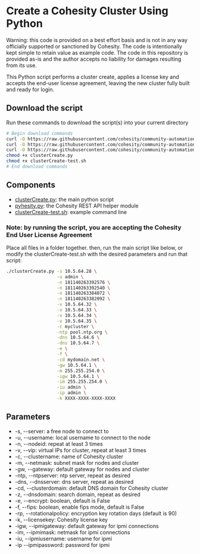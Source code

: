# Create a Cohesity Cluster Using Python

Warning: this code is provided on a best effort basis and is not in any way officially supported or sanctioned by Cohesity. The code is intentionally kept simple to retain value as example code. The code in this repository is provided as-is and the author accepts no liability for damages resulting from its use.

This Python script performs a cluster create, applies a license key and accepts the end-user license agreement, leaving the new cluster fully built and ready for login.

## Download the script

Run these commands to download the script(s) into your current directory

```bash
# Begin download commands
curl -O https://raw.githubusercontent.com/cohesity/community-automation-samples/main/python/clusterCreate/clusterCreate.py
curl -O https://raw.githubusercontent.com/cohesity/community-automation-samples/main/python/pyhesity.py
curl -O https://raw.githubusercontent.com/cohesity/community-automation-samples/main/python/clusterCreate/clusterCreate-test.sh
chmod +x clusterCreate.py
chmod +x clusterCreate-test.sh
# End download commands
```

## Components

* [clusterCreate.py](https://raw.githubusercontent.com/cohesity/community-automation-samples/main/python/clusterCreate/clusterCreate.py): the main python script
* [pyhesity.py](https://raw.githubusercontent.com/cohesity/community-automation-samples/main/python/pyhesity/pyhesity.py): the Cohesity REST API helper module
* [clusterCreate-test.sh](https://raw.githubusercontent.com/cohesity/community-automation-samples/main/python/clusterCreate/clusterCreate-test.sh): example command line

### Note: by running the script, you are accepting the Cohesity End User License Agreement

Place all files in a folder together. then, run the main script like below, or modify the clusterCreate-test.sh with the desired parameters and run that script:

```bash
./clusterCreate.py -s 10.5.64.28 \
                   -u admin \
                   -n 181140263392576 \
                   -n 181140263392540 \
                   -n 181140263384072 \
                   -n 181140263382092 \
                   -v 10.5.64.32 \
                   -v 10.5.64.33 \
                   -v 10.5.64.34 \
                   -v 10.5.64.35 \
                   -c mycluster \
                   -ntp pool.ntp.org \
                   -dns 10.5.64.6 \
                   -dns 10.5.64.7 \
                   -e \
                   -f \
                   -cd mydomain.net \
                   -gw 10.5.64.1 \
                   -m 255.255.254.0 \
                   -igw 10.5.64.1 \
                   -im 255.255.254.0 \
                   -iu admin \
                   -ip admin \
                   -k XXXX-XXXX-XXXX-XXXX
```

## Parameters

* -s, --server: a free node to connect to
* -u, --username: local username to connect to the node
* -n, --nodeid: repeat at least 3 times
* -v, --vip: virtual IPs for cluster, repeat at least 3 times
* -c, --clustername: name of Cohesity cluster
* -m, --netmask: subnet mask for nodes and cluster
* -gw, --gateway: default gateway for nodes and cluster
* -ntp, --ntpserver: ntp server, repeat as desired
* -dns, --dnsserver: dns server, repeat as desired
* -cd, --clusterdomain: default DNS domain for Cohesity cluster
* -z, --dnsdomain: search domain, repeat as desired
* -e, --encrypt: boolean, default is False
* -f, --fips: boolean, enable fips mode, default is False
* -rp, --rotationalpolicy: encryption key rotation days (default is 90)
* -k, --licensekey: Cohesity license key
* -igw, --ipmigateway: default gateway for ipmi connections
* -im, --ipmimask: netmask for ipmi connections
* -iu, --ipmiusername: username for ipmi
* -ip --ipmipassword: password for ipmi

